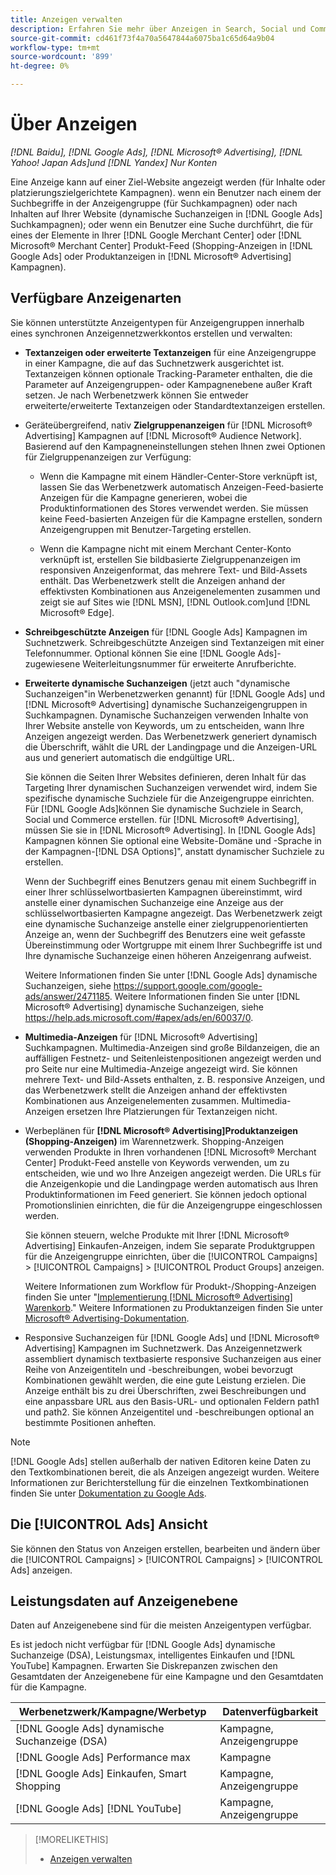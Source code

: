 ```yaml
---
title: Anzeigen verwalten
description: Erfahren Sie mehr über Anzeigen in Search, Social und Commerce, einschließlich der verfügbaren Anzeigentypen.
source-git-commit: cd461f73f4a70a5647844a6075ba1c65d64a9b04
workflow-type: tm+mt
source-wordcount: '899'
ht-degree: 0%

---
```


# Über Anzeigen

*[!DNL Baidu], [!DNL Google Ads], [!DNL Microsoft® Advertising], [!DNL Yahoo! Japan Ads]und [!DNL Yandex] Nur Konten*

Eine Anzeige kann auf einer Ziel-Website angezeigt werden (für Inhalte oder platzierungszielgerichtete Kampagnen). wenn ein Benutzer nach einem der Suchbegriffe in der Anzeigengruppe (für Suchkampagnen) oder nach Inhalten auf Ihrer Website (dynamische Suchanzeigen in [!DNL Google Ads] Suchkampagnen); oder wenn ein Benutzer eine Suche durchführt, die für eines der Elemente in Ihrer [!DNL Google Merchant Center] oder [!DNL Microsoft® Merchant Center] Produkt-Feed (Shopping-Anzeigen in [!DNL Google Ads] oder Produktanzeigen in [!DNL Microsoft® Advertising] Kampagnen).

## Verfügbare Anzeigenarten

Sie können unterstützte Anzeigentypen für Anzeigengruppen innerhalb eines synchronen Anzeigennetzwerkkontos erstellen und verwalten:

* **Textanzeigen oder erweiterte Textanzeigen** für eine Anzeigengruppe in einer Kampagne, die auf das Suchnetzwerk ausgerichtet ist. Textanzeigen können optionale Tracking-Parameter enthalten, die die Parameter auf Anzeigengruppen- oder Kampagnenebene außer Kraft setzen. Je nach Werbenetzwerk können Sie entweder erweiterte/erweiterte Textanzeigen oder Standardtextanzeigen erstellen.

* Geräteübergreifend, nativ **Zielgruppenanzeigen** für [!DNL Microsoft® Advertising] Kampagnen auf [!DNL Microsoft® Audience Network]. Basierend auf den Kampagneneinstellungen stehen Ihnen zwei Optionen für Zielgruppenanzeigen zur Verfügung:

   * Wenn die Kampagne mit einem Händler-Center-Store verknüpft ist, lassen Sie das Werbenetzwerk automatisch Anzeigen-Feed-basierte Anzeigen für die Kampagne generieren, wobei die Produktinformationen des Stores verwendet werden. Sie müssen keine Feed-basierten Anzeigen für die Kampagne erstellen, sondern Anzeigengruppen mit Benutzer-Targeting erstellen.

   * Wenn die Kampagne nicht mit einem Merchant Center-Konto verknüpft ist, erstellen Sie bildbasierte Zielgruppenanzeigen im responsiven Anzeigenformat, das mehrere Text- und Bild-Assets enthält. Das Werbenetzwerk stellt die Anzeigen anhand der effektivsten Kombinationen aus Anzeigenelementen zusammen und zeigt sie auf Sites wie [!DNL MSN], [!DNL Outlook.com]und [!DNL Microsoft® Edge].

* **Schreibgeschützte Anzeigen** für [!DNL Google Ads] Kampagnen im Suchnetzwerk. Schreibgeschützte Anzeigen sind Textanzeigen mit einer Telefonnummer. Optional können Sie eine [!DNL Google Ads]-zugewiesene Weiterleitungsnummer für erweiterte Anrufberichte.

* **Erweiterte dynamische Suchanzeigen** (jetzt auch &quot;dynamische Suchanzeigen&quot;in Werbenetzwerken genannt) für [!DNL Google Ads] und [!DNL Microsoft® Advertising] dynamische Suchanzeigengruppen in Suchkampagnen. Dynamische Suchanzeigen verwenden Inhalte von Ihrer Website anstelle von Keywords, um zu entscheiden, wann Ihre Anzeigen angezeigt werden. Das Werbenetzwerk generiert dynamisch die Überschrift, wählt die URL der Landingpage und die Anzeigen-URL aus und generiert automatisch die endgültige URL.

   Sie können die Seiten Ihrer Websites definieren, deren Inhalt für das Targeting Ihrer dynamischen Suchanzeigen verwendet wird, indem Sie spezifische dynamische Suchziele für die Anzeigengruppe einrichten. Für [!DNL Google Ads]können Sie dynamische Suchziele in Search, Social und Commerce erstellen. für [!DNL Microsoft® Advertising], müssen Sie sie in [!DNL Microsoft® Advertising]. In [!DNL Google Ads] Kampagnen können Sie optional eine Website-Domäne und -Sprache in der Kampagnen-[!DNL DSA Options]&quot;, anstatt dynamischer Suchziele zu erstellen.

   Wenn der Suchbegriff eines Benutzers genau mit einem Suchbegriff in einer Ihrer schlüsselwortbasierten Kampagnen übereinstimmt, wird anstelle einer dynamischen Suchanzeige eine Anzeige aus der schlüsselwortbasierten Kampagne angezeigt. Das Werbenetzwerk zeigt eine dynamische Suchanzeige anstelle einer zielgruppenorientierten Anzeige an, wenn der Suchbegriff des Benutzers eine weit gefasste Übereinstimmung oder Wortgruppe mit einem Ihrer Suchbegriffe ist und Ihre dynamische Suchanzeige einen höheren Anzeigenrang aufweist.

   Weitere Informationen finden Sie unter [!DNL Google Ads] dynamische Suchanzeigen, siehe https://support.google.com/google-ads/answer/2471185. Weitere Informationen finden Sie unter [!DNL Microsoft® Advertising] dynamische Suchanzeigen, siehe https://help.ads.microsoft.com/#apex/ads/en/60037/0.

* **Multimedia-Anzeigen** für [!DNL Microsoft® Advertising] Suchkampagnen. Multimedia-Anzeigen sind große Bildanzeigen, die an auffälligen Festnetz- und Seitenleistenpositionen angezeigt werden und pro Seite nur eine Multimedia-Anzeige angezeigt wird. Sie können mehrere Text- und Bild-Assets enthalten, z. B. responsive Anzeigen, und das Werbenetzwerk stellt die Anzeigen anhand der effektivsten Kombinationen aus Anzeigenelementen zusammen. Multimedia-Anzeigen ersetzen Ihre Platzierungen für Textanzeigen nicht.

* Werbeplänen für **[!DNL Microsoft® Advertising]Produktanzeigen (Shopping-Anzeigen)** im Warennetzwerk. Shopping-Anzeigen verwenden Produkte in Ihren vorhandenen [!DNL Microsoft® Merchant Center] Produkt-Feed anstelle von Keywords verwenden, um zu entscheiden, wie und wo Ihre Anzeigen angezeigt werden. Die URLs für die Anzeigenkopie und die Landingpage werden automatisch aus Ihren Produktinformationen im Feed generiert. Sie können jedoch optional Promotionslinien einrichten, die für die Anzeigengruppe eingeschlossen werden.

   Sie können steuern, welche Produkte mit Ihrer [!DNL Microsoft® Advertising] Einkaufen-Anzeigen, indem Sie separate Produktgruppen für die Anzeigengruppe einrichten, über die [!UICONTROL Campaigns] > [!UICONTROL Campaigns] > [!UICONTROL Product Groups] anzeigen.

   Weitere Informationen zum Workflow für Produkt-/Shopping-Anzeigen finden Sie unter &quot;[Implementierung [!DNL Microsoft® Advertising] Warenkorb](/help/search-social-commerce/campaign-management/special-campaign-types/microsoft-shopping-campaigns.md).&quot;  Weitere Informationen zu Produktanzeigen finden Sie unter [Microsoft® Advertising-Dokumentation](https://help.ads.microsoft.com/#apex/3/en/51082).

* Responsive Suchanzeigen für [!DNL Google Ads] und [!DNL Microsoft® Advertising] Kampagnen im Suchnetzwerk. Das Anzeigennetzwerk assembliert dynamisch textbasierte responsive Suchanzeigen aus einer Reihe von Anzeigentiteln und -beschreibungen, wobei bevorzugt Kombinationen gewählt werden, die eine gute Leistung erzielen. Die Anzeige enthält bis zu drei Überschriften, zwei Beschreibungen und eine anpassbare URL aus den Basis-URL- und optionalen Feldern path1 und path2. Sie können Anzeigentitel und -beschreibungen optional an bestimmte Positionen anheften.

>[!NOTE]
>
>[!DNL Google Ads] stellen außerhalb der nativen Editoren keine Daten zu den Textkombinationen bereit, die als Anzeigen angezeigt wurden. Weitere Informationen zur Berichterstellung für die einzelnen Textkombinationen finden Sie unter [Dokumentation zu Google Ads](https://support.google.com/google-ads/answer/7684791).

## Die [!UICONTROL Ads] Ansicht

Sie können den Status von Anzeigen erstellen, bearbeiten und ändern über die [!UICONTROL Campaigns] > [!UICONTROL Campaigns] > [!UICONTROL Ads] anzeigen.

## Leistungsdaten auf Anzeigenebene

Daten auf Anzeigenebene sind für die meisten Anzeigentypen verfügbar.

Es ist jedoch nicht verfügbar für [!DNL Google Ads] dynamische Suchanzeige (DSA), Leistungsmax, intelligentes Einkaufen und [!DNL YouTube] Kampagnen. Erwarten Sie Diskrepanzen zwischen den Gesamtdaten der Anzeigenebene für eine Kampagne und den Gesamtdaten für die Kampagne.

| Werbenetzwerk/Kampagne/Werbetyp | Datenverfügbarkeit |
|---|---|
| [!DNL Google Ads] dynamische Suchanzeige (DSA) | Kampagne, Anzeigengruppe |
| [!DNL Google Ads] Performance max | Kampagne |
| [!DNL Google Ads] Einkaufen, Smart Shopping | Kampagne, Anzeigengruppe |
| [!DNL Google Ads] [!DNL YouTube] | Kampagne, Anzeigengruppe |

>[!MORELIKETHIS]
>
>* [Anzeigen verwalten](ad-manage.md)

